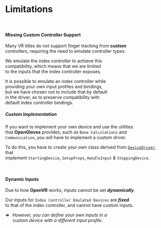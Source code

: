 
# Limitations

<br>

#### Missing Custom Controller Support

Many VR titles do not support finger tracking from **custom** <br>
controllers, requiring the need to emulate controller types.


We emulate the index controller to achieve this <br>
compatibility, which means that we are limited <br>
to the inputs that the index controller exposes. <br>

It is possible to emulate an index controller while <br>
providing your own input profiles and bindings, <br>
but we have chosen not to include that by default <br>
in the driver, as to preserve compatibility with <br>
default index controller bindings.

##### Custom Implementation

If you want to implement your own device and use the utilities <br>
that **OpenGloves** provides, such as `Bone Calculations` and <br>
`Communication`, you will have to implement a custom driver.

To do this, you have to create your own class derived from [`DeviceDriver`], that <br> implement `StartingDevice`, `SetupProps`, `HandleInput` &  `StoppingDevice`.

<br>

#### Dynamic Inputs

Due to how **OpenVR** works, inputs cannot be set ***dynamically***.

Our inputs for `Index Controller Emulated Devices` are ***fixed*** <br>
to that of the index controller, and cannot have custom inputs.

**➔**  *However, you can define your own inputs in a* <br>
     *custom device with a different input profile.*


<!----------------------------------------------------------------------------->

[`DeviceDriver`]: ../src/DeviceDriver/DeviceDriver.cpp

[LucidGloveDriver]: https://github.com/LucidVR/opengloves-driver/blob/develop/src/DeviceDriver/LucidGloveDriver.cpp

